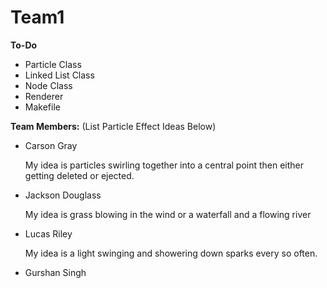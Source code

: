 # Team1

**To-Do**

- Particle Class
- Linked List Class
- Node Class
- Renderer
- Makefile

**Team Members:** (List Particle Effect Ideas Below)

  - Carson Gray
    
      My idea is particles swirling together into a central point then either getting deleted or ejected. 
  - Jackson Douglass

    My idea is grass blowing in the wind or a waterfall and a flowing river
  - Lucas Riley
    
    My idea is a light swinging and showering down sparks every so often.
  - Gurshan Singh
